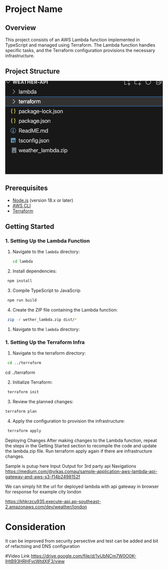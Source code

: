 # Project Name

## Overview

This project consists of an AWS Lambda function implemented in TypeScript and managed using Terraform. The Lambda function handles specific tasks, and the Terraform configuration provisions the necessary infrastructure.

## Project Structure



![Alt text](image.png)


## Prerequisites

- [Node.js](https://nodejs.org/) (version 18.x or later)
- [AWS CLI](https://aws.amazon.com/cli/)
- [Terraform](https://www.terraform.io/downloads.html)

## Getting Started

### 1. Setting Up the Lambda Function

1. Navigate to the `lambda` directory:
   ```bash
   cd lambda

2. Install dependencies:
  ```bash
   npm install

  ```

3. Compile TypeScript to JavaScrip
 ```bash
  npm run build

  ```
4. Create the ZIP file containing the Lambda function:
 ```bash
  zip -r wether_lambda.zip dist/*

  ```
1. Navigate to the `lambda` directory:

### 1. Setting Up the Terraform Infra

1. Navigate to the terraform directory:
 ```bash
  cd ../terraform

  ```
cd ../terraform


2. Initialize Terraform:
 ```bash
  terraform init

  ```
3. Review the planned changes:
 ```bash
terraform plan

  ```
4. Apply the configuration to provision the infrastructure:
 ```bash
  terraform apply

  ```


Deploying Changes
After making changes to the Lambda function, repeat the steps in the Getting Started section to recompile the code and update the lambda.zip file.
Run terraform apply again if there are infrastructure changes.


Sample is putup here Input Output for 3rd party api Navigations
https://medium.com/@vikas.comau/sample-application-aws-lambda-api-gateway-and-aws-s3-f14b2498152f

We can simply hit the url for deployed lambda with api gateway in browser for response for example city london

https://khkrzcu935.execute-api.ap-southeast-2.amazonaws.com/dev/weather/london

# Consideration
It can be improved from security persective and test can be added and bit of refactoing and DNS configuration 


#Video Link
https://drive.google.com/file/d/1yUbNCm7W0O0K-lHtB93HRHFvcWtdXlF3/view

